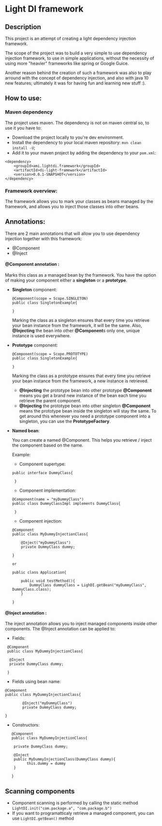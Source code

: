 # Light DI framework

## Description

This project is an attempt of creating a light dependency injection framework.

The scope of the project was to build a very simple to use dependency injection framework, to use in
simple applications, without the necessity of using more "heavier" frameworks like spring or Google Guice.

Another reason behind the creation of such a framework was also to play arround with the concept of dependency injection, 
and also with java 10 new features; ultimately it was for having fun and learning new stuff :).

## How to use:


### Maven dependency
The project uses maven. The dependency is not on maven central so, to use it you have to:
- Download the project locally to you're dev environment.
- Install the dependency to your local maven repository: `mvn clean install -U`;
- Add it to your maven project by adding the dependency to your `pom.xml`:
```aidl
<dependency>
    <groupId>ami.lightdi.framework</groupId>
    <artifactId>di-light-framework</artifactId>
    <version>0.0.1-SNAPSHOT</version>
</dependency>
```

### Framework overview:

The framework allows you to mark your classes as beans managed by the framework, and allows you to inject
those classes into other beans.

## Annotations:

There are 2 main annotations that will allow you to use dependency injection together with this framework:
- @Component
- @Inject



#### **@Component** annotation : 
Marks this class as a managed bean by the framework. You have the option of
making your component either a **singleton** or a **prototype**.

- **Singleton** component:
    
    ```aidl
    @Component(scope = Scope.SINGLETON)
    public class SingletonExample{
  
    }

    ```
    
    Marking the class as a singleton ensures that every time you retrieve your bean instance from the 
    framework, it will be the same. Also, **@Injecting** the bean into other **@Component**s only one, unique instance is used everywhere.
    
- **Prototype** component:
    
    ```aidl
    @Component(scope = Scope.PROTOTYPE)
    public class SingletonExample{
  
    }

    ```
    
    Marking the class as a prototype ensures that every time you retrieve your bean instance from the framework, a new instance is retrieved.
    - **@Injecting** the prototype bean into other prototype **@Component** means you get a brand new instance of the bean each time you retrieve the parent component.
    - **@Injecting** the prototype bean into other singleton **@Component** means the prototype bean inside the singleton will stay the same. To get around this whenever you need a prototype component into a singleton, you can use the **PrototypeFactory<T>**.
 - **Named bean**:
    
    You can create a named @Component. This helps you retrieve / inject the component based on the name.
    
    Example:
    
    - Component supertype:
    
    ```aidl
    public interface DummyClass{

     }

    ```
    
    - Component implementation:
    
    ```aidl
    @Component(name = "myDummyClass")
    public class DummyClassImpl implements DummyClass{

     }
    ```
    
    - Component injection:
    
    ```
    @Component
    public class MyDummyInjectionClass{
        
        @Inject("myDummyClass")
        private DummyClass dummy;
        
    }
    
    or 
    
    public class Application{
            
        public void testMethod(){
            DummyClass dummyClass = LighDI.getBean("myDummyClass", DummyClass.class);
        }
            
    }
    ```
    
#### **@Inject** annotation : 

The inject annotation allows you to inject managed components inside other components.
The @Inject annotation can be applied to:

  - Fields:
  
  ```
   @Component
   public class MyDummyInjectionClass{
          
    @Inject
    private DummyClass dummy;
          
   }
  ```
  
  - Fields using bean name:
  
  ```
  @Component
  public class MyDummyInjectionClass{
          
          @Inject("myDummyClass")
          private DummyClass dummy;
          
  }
  ```
  
  
  - Constructors:
  
  ```
     @Component
     public class MyDummyInjectionClass{
            
      private DummyClass dummy;
      
      @Inject
      public MyDummyInjectionClass(DummyClass dummy){
            this.dummy = dummy
      }
            
     }
   ```
    
## Scanning components

 - Component scanning is performed by calling the static method `LightDI.init("com.package.a", "com.package.b")`
 - If you want to programatticaly retrieve a managed component, you can use `LightDI.getBean()` method




 

